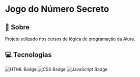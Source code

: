 <!DOCTYPE html>
<html lang="pt-BR">
<head>
  <meta charset="UTF-8">
  <meta name="viewport" content="width=device-width, initial-scale=1.0">
</head>
<body>
  <h1>Jogo do Número Secreto</h1>

  <h2>📖 Sobre</h2>
  <p>Projeto utilizado nos cursos de lógica de programação da Alura.</p>

  <h2>💻 Tecnologias</h2>
  <div>
    <img src="https://img.shields.io/badge/HTML-239120?style=for-the-badge&logo=html5&logoColor=white" alt="HTML Badge">
    <img src="https://img.shields.io/badge/CSS-239120?&style=for-the-badge&logo=css3&logoColor=white" alt="CSS Badge">
    <img src="https://img.shields.io/badge/JavaScript-F7DF1E?style=for-the-badge&logo=javascript&logoColor=black" alt="JavaScript Badge">
  </div>
</body>
</html>
